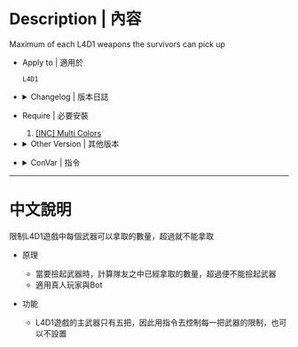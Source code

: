 # Description | 內容
Maximum of each L4D1 weapons the survivors can pick up

* Apply to | 適用於
    ```
    L4D1
    ```

* <details><summary>Changelog | 版本日誌</summary>

	* v1.0 (2023-6-30)
        * Initial Release
</details>

* Require | 必要安裝
	1. [[INC] Multi Colors](https://github.com/fbef0102/L4D1_2-Plugins/releases/tag/Multi-Colors)

* <details><summary>Other Version | 其他版本</summary>

    1. [l4d_weapon_limits](https://github.com/fbef0102/Game-Private_Plugin/tree/main/L4D_插件/Weapons_%E6%AD%A6%E5%99%A8/l4d_weapon_limits): (L4D2) Restrict weapons and melees individually or together
        * (L4D2) 限制每個武器與近戰可以拿取的數量，超過就不能拿取
</details>

* <details><summary>ConVar | 指令</summary>

	* cfg/sourcemod/l4d1_weapon_limits.cfg
		```php
        // Maximum of autoshotguns the survivors can pick up. [-1:No limit]
        l4d1_weapon_limitsautoshotgun "1"

        // Maximum of hunting rifles the survivors can pick up. [-1:No limit]
        l4d1_weapon_limitshuntingrifle "1"

        // Maximum of pumpshotguns the survivors can pick up. [-1:No limit]
        l4d1_weapon_limitspumpshotgun "4"

        // Maximum of rifles the survivors can pick up. [-1:No limit]
        l4d1_weapon_limitsrifle "1"

        // Maximum of smgs the survivors can pick up. [-1:No limit]
        l4d1_weapon_limitssmg "3"
		```
</details>

- - - -
# 中文說明
限制L4D1遊戲中每個武器可以拿取的數量，超過就不能拿取

* 原理
    * 當要撿起武器時，計算隊友之中已經拿取的數量，超過便不能撿起武器
    * 適用真人玩家與Bot

* 功能
    * L4D1遊戲的主武器只有五把，因此用指令去控制每一把武器的限制，也可以不設置